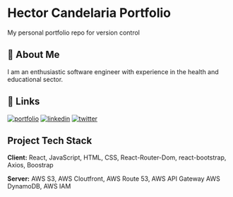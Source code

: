 
# Hector Candelaria Portfolio

My personal portfolio repo for version control


## 🚀 About Me

I am an enthusiastic software engineer with experience in the health and educational sector.

## 🔗 Links
[![portfolio](https://img.shields.io/badge/my_portfolio-000?style=for-the-badge&logo=ko-fi&logoColor=white)](https://hcandelaria.com)
[![linkedin](https://img.shields.io/badge/linkedin-0A66C2?style=for-the-badge&logo=linkedin&logoColor=white)](https://www.linkedin.com/in/hector-candelaria-986347136/)
[![twitter](https://img.shields.io/badge/twitter-1DA1F2?style=for-the-badge&logo=twitter&logoColor=white)](https://twitter.com/gabriel66_7)


## Project Tech Stack

**Client:** React, JavaScript, HTML, CSS, React-Router-Dom, react-bootstrap, Axios, Boostrap

**Server:** AWS S3, AWS Cloutfront, AWS Route 53, AWS API Gateway AWS DynamoDB, AWS IAM
